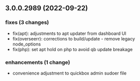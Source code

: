 ## 3.0.0.2989 (2022-09-22)

### fixes (3 changes)

- fix(apt): adjustments to apt updater from dashboard UI
- fix(overseerr): corrections to build/update - remove legacy node_options
- fix(php): set apt hold on php to avoid qb update breakage

### enhancements (1 change)

- convenience adjustment to quickbox admin sudoer file
